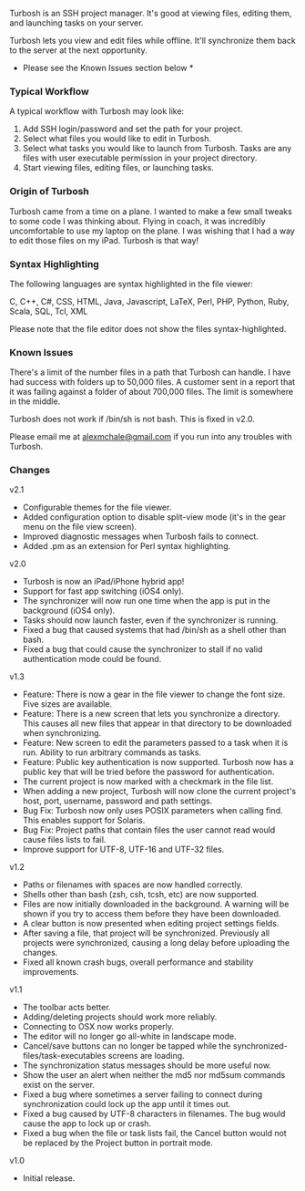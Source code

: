 Turbosh is an SSH project manager. It's good at viewing files, editing them, and launching tasks on your server.

Turbosh lets you view and edit files while offline. It'll synchronize them back to the server at the next opportunity.

* Please see the Known Issues section below *


### Typical Workflow ###

A typical workflow with Turbosh may look like:

1. Add SSH login/password and set the path for your project.
2. Select what files you would like to edit in Turbosh.
3. Select what tasks you would like to launch from Turbosh. Tasks are any files with user executable permission in your project directory.
4. Start viewing files, editing files, or launching tasks.


### Origin of Turbosh ###

Turbosh came from a time on a plane. I wanted to make a few small tweaks to some code I was thinking about. Flying in coach, it was incredibly uncomfortable to use my laptop on the plane. I was wishing that I had a way to edit those files on my iPad. Turbosh is that way!


### Syntax Highlighting ###

The following languages are syntax highlighted in the file viewer:

C, C++, C#, CSS, HTML, Java, Javascript, LaTeX, Perl, PHP, Python, Ruby, Scala, SQL, Tcl, XML

Please note that the file editor does not show the files syntax-highlighted.


### Known Issues ###

There's a limit of the number files in a path that Turbosh can handle.  I have had success with folders up to 50,000 files.  A customer sent in a report that it was failing against a folder of about 700,000 files.  The limit is somewhere in the middle.

Turbosh does not work if /bin/sh is not bash. This is fixed in v2.0.

Please email me at alexmchale@gmail.com if you run into any troubles with Turbosh.


### Changes ###

v2.1

* Configurable themes for the file viewer.
* Added configuration option to disable split-view mode (it's in the gear menu on the file view screen).
* Improved diagnostic messages when Turbosh fails to connect.
* Added .pm as an extension for Perl syntax highlighting.

v2.0

* Turbosh is now an iPad/iPhone hybrid app!
* Support for fast app switching (iOS4 only).
* The synchronizer will now run one time when the app is put in the background (iOS4 only).
* Tasks should now launch faster, even if the synchronizer is running.
* Fixed a bug that caused systems that had /bin/sh as a shell other than bash.
* Fixed a bug that could cause the synchronizer to stall if no valid authentication mode could be found.

v1.3

* Feature: There is now a gear in the file viewer to change the font size. Five sizes are available.
* Feature: There is a new screen that lets you synchronize a directory. This causes all new files that appear in that directory to be downloaded when synchronizing.
* Feature: New screen to edit the parameters passed to a task when it is run. Ability to run arbitrary commands as tasks.
* Feature: Public key authentication is now supported. Turbosh now has a public key that will be tried before the password for authentication.
* The current project is now marked with a checkmark in the file list.
* When adding a new project, Turbosh will now clone the current project's host, port, username, password and path settings.
* Bug Fix: Turbosh now only uses POSIX parameters when calling find. This enables support for Solaris.
* Bug Fix: Project paths that contain files the user cannot read would cause files lists to fail.
* Improve support for UTF-8, UTF-16 and UTF-32 files.

v1.2

* Paths or filenames with spaces are now handled correctly.
* Shells other than bash (zsh, csh, tcsh, etc) are now supported.
* Files are now initially downloaded in the background. A warning will be shown if you try to access them before they have been downloaded.
* A clear button is now presented when editing project settings fields.
* After saving a file, that project will be synchronized. Previously all projects were synchronized, causing a long delay before uploading the changes.
* Fixed all known crash bugs, overall performance and stability improvements.

v1.1

* The toolbar acts better.
* Adding/deleting projects should work more reliably.
* Connecting to OSX now works properly.
* The editor will no longer go all-white in landscape mode.
* Cancel/save buttons can no longer be tapped while the synchronized-files/task-executables screens are loading.
* The synchronization status messages should be more useful now.
* Show the user an alert when neither the md5 nor md5sum commands exist on the server.
* Fixed a bug where sometimes a server failing to connect during synchronization could lock up the app until it times out.
* Fixed a bug caused by UTF-8 characters in filenames.  The bug would cause the app to lock up or crash.
* Fixed a bug when the file or task lists fail, the Cancel button would not be replaced by the Project button in portrait mode.

v1.0

* Initial release.
